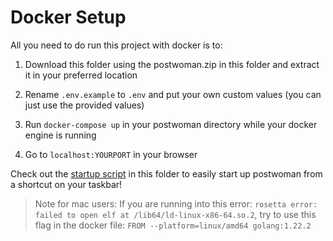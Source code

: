 # Docker Setup

All you need to do run this project with docker is to:

1. Download this folder using the postwoman.zip in this folder and extract it in your preferred location

2. Rename `.env.example` to `.env` and put your own custom values (you can just use the provided values)

3. Run `docker-compose up` in your postwoman directory while your docker engine is running

4. Go to `localhost:YOURPORT` in your browser

Check out the [startup script](https://github.com/dawitalemu4/postwoman/tree/main/.docker-setup/startup.sh) in this folder to easily start up postwoman from a shortcut on your taskbar!

> Note for mac users: If you are running into this error: `rosetta error: failed to open elf at /lib64/ld-linux-x86-64.so.2`, try to use this flag in the docker file: `FROM --platform=linux/amd64 golang:1.22.2`
